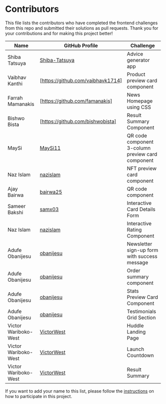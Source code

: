 
# Contributors

This file lists the contributors who have completed the frontend challenges from this repo and submitted their solutions as pull requests. Thank you for your contributions and for making this project better!

| Name | GitHub Profile | Challenge |
| --- | --- | --- |
| Shiba Tatsuya | [Shiba-Tatsuya](https://github.com/Shiba-Tatsuya) | Advice generator app |
| Vaibhav Kanthi | [https://github.com/vaibhavk1714] | Product preview card component |
| Farrah Mamanakis | [https://github.com/famanakis] | News Homepage using CSS |
| Bishwo Bista | [https://github.com/bishwobista] | Result Summary Component |
| MaySi | [MaySi11](https://github.com/MaySi11) | QR code component <br/> 3-column preview card component |
| Naz Islam | [nazislam](https://github.com/nazislam) | NFT preview card component |
| Ajay Bairwa | [bairwa25](https://github.com/bairwa25) | QR code component |
| Sameer Bakshi | [samx03](https://github.com/samx03) | Interactive Card Details Form |
| Naz Islam | [nazislam](https://github.com/nazislam) | Interactive Rating Component |
| Adufe Obanijesu | [obanijesu](https://github.com/Adufe-Obanijesu) | Newsletter sign-up form with success message |
| Adufe Obanijesu | [obanijesu](https://github.com/Adufe-Obanijesu) | Order summary component |
| Adufe Obanijesu | [obanijesu](https://github.com/Adufe-Obanijesu) | Stats Preview Card Component |
| Adufe Obanijesu | [obanijesu](https://github.com/Adufe-Obanijesu) | Testimonials Grid Section |
| Victor Wariboko-West | [VictorWest](https://github.com/VictorWest) | Huddle Landing Page |
| Victor Wariboko-West | [VictorWest](https://github.com/VictorWest) | Launch Countdown |
| Victor Wariboko-West | [VictorWest](https://github.com/VictorWest) | Result Summary |


If you want to add your name to this list, please follow the [instructions](./README.md#how-to-participate) on how to participate in this project.
